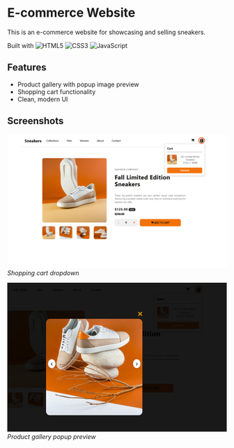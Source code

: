 # E-commerce Website

This is an e-commerce website for showcasing and selling sneakers.  

Built with ![HTML5](assets/html-logo.png)
![CSS3](assets/css-logo.png)
![JavaScript](assets/js-logo.png)


## Features

- Product gallery with popup image preview  
- Shopping cart functionality  
- Clean, modern UI  

## Screenshots

![Screenshot 1](screenshot1.png)  
*Shopping cart dropdown*


![Screenshot 2](screenshot2.png)  
*Product gallery popup preview*



